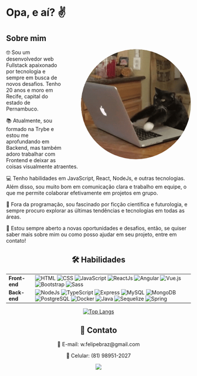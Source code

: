 <h1> Opa, e aí? ✌️</h1>

<h2>Sobre mim</h2>
<img src="https://raw.githubusercontent.com/w-felipe360/w-felipe360/main/imageedit_1_7520972899.gif" alt="programando" width="300" align="right" style="margin-left: 50px; border-radius: 150px;">
<p>🤓 Sou um desenvolvedor web Fullstack apaixonado por tecnologia e sempre em busca de novos desafios. Tenho 20 anos e moro em Recife, capital do estado de Pernambuco.</p>
<p>📚 Atualmente, sou formado na Trybe e estou me aprofundando em Backend, mas também adoro trabalhar com Frontend e deixar as coisas visualmente atraentes.</p>
<p>💻 Tenho habilidades em JavaScript, React, NodeJs, e outras tecnologias. Além disso, sou muito bom em comunicação clara e trabalho em equipe, o que me permite colaborar efetivamente em projetos em grupo.</p>
<p>🚀 Fora da programação, sou fascinado por ficção científica e futurologia, e sempre procuro explorar as últimas tendências e tecnologias em todas as áreas.</p>
<p>🤝 Estou sempre aberto a novas oportunidades e desafios, então, se quiser saber mais sobre mim ou como posso ajudar em seu projeto, entre em contato!</p>


<h2 align="center">🛠️ Habilidades</h2>

  <table>
    <tr>
      <td><strong>Front-end</strong></td>
      <td>
        <img src="https://img.shields.io/badge/HTML-E34F26?style=for-the-badge&amp;logo=html5&amp;logoColor=white" alt="HTML" height="25px" width="65px">
        <img src="https://img.shields.io/badge/CSS-1572B6?style=for-the-badge&amp;logo=css3&amp;logoColor=white" alt="CSS" height="25px" width="65px">
        <img src="https://img.shields.io/badge/JavaScript-F7DF1E?style=for-the-badge&amp;logo=javascript&amp;logoColor=black" alt="JavaScript" height="25px" width="105px">
        <img src="https://img.shields.io/badge/ReactJs-61DAFB?style=for-the-badge&amp;logo=react&amp;logoColor=black" alt="ReactJs" height="25px" width="80px">
        <img src="https://img.shields.io/badge/Angular-DD0031?style=for-the-badge&amp;logo=angular&amp;logoColor=white" alt="Angular" height="25px" width="85px">
        <img src="https://img.shields.io/badge/Vue.js-4FC08D?style=for-the-badge&amp;logo=vue.js&amp;logoColor=white" alt="Vue.js" height="25px" width="85px">
        <img src="https://img.shields.io/badge/Bootstrap-7952B3?style=for-the-badge&amp;logo=bootstrap&amp;logoColor=white" alt="Bootstrap" height="25px" width="90px">
        <img src="https://img.shields.io/badge/Sass-CC6699?style=for-the-badge&amp;logo=sass&amp;logoColor=white" alt="Sass" height="25px" width="65px">
      </td>
    </tr>
    <tr>
      <td><strong>Back-end</strong></td>
      <td>
        <img src="https://img.shields.io/badge/Node.js-339933?style=for-the-badge&amp;logo=node.js&amp;logoColor=white" alt="NodeJs" height="25px" width="85px">
        <img src="https://img.shields.io/badge/TypeScript-3178C6?style=for-the-badge&amp;logo=typescript&amp;logoColor=white" alt="TypeScript" height="25px" width="105px">
        <img src="https://img.shields.io/badge/Express-000000?style=for-the-badge&amp;logo=express&amp;logoColor=white" alt="Express" height="25px" width="100px">
        <img src="https://img.shields.io/badge/MySQL-4479A1?style=for-the-badge&amp;logo=mysql&amp;logoColor=white" alt="MySQL" height="25px" width="85px">
        <img src="https://img.shields.io/badge/MongoDB-47A248?style=for-the-badge&amp;logo=mongodb&amp;logoColor=white" alt="MongoDB" height="25px" width="95px">
        <img src="https://img.shields.io/badge/PostgreSQL-4169E1?style=for-the-badge&amp;logo=postgresql&amp;logoColor=white" alt="PostgreSQL" height="25px" width="105px">
        <img src="https://img.shields.io/badge/Docker-2496ED?style=for-the-badge&amp;logo=docker&amp;logoColor=white" alt="Docker" height="25px" width="85px">
        <img src="https://img.shields.io/badge/Java-007396?style=for-the-badge&amp;logo=java&amp;logoColor=white" alt="Java" height="25px" width="70px">
        <img src="https://img.shields.io/badge/Sequelize-52B0E7?style=for-the-badge&amp;logo=sequelize&amp;logoColor=white" alt="Sequelize" height="25px" width="95px">
        <img src="https://img.shields.io/badge/Spring-6DB33F?style=for-the-badge&amp;logo=spring&amp;logoColor=white" alt="Spring" height="25px" width="75px">
      </td>
    </tr>
  </table>

<div align="center">

<div align="center">

[![Top Langs](https://github-readme-stats.vercel.app/api/top-langs/?username=w-felipe360&theme=midnight-purple&hide=blade,html,css&layout=compact)](https://github.com/w-felipe360/github-readme-stats)
</div>
</div>

<div align="center">
<h2>💬 Contato</h2>
<p> 📧 E-mail: w.felipebraz@gmail.com</p>
<p>📱 Celular: (81) 98951-2027</p>
<a href="https://www.linkedin.com/in/will-felipe">
  <img src="https://img.shields.io/badge/linkedin-%230077B5.svg?style=for-the-badge&logo=linkedin&logoColor=white" height="30px" target="_blank">
</a>
</div>



